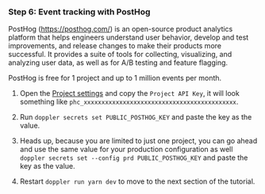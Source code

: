 ### Step 6: Event tracking with PostHog

PostHog (<a href="https://posthog.com/" target="_blank">https://posthog.com/</a>) is an open-source product analytics platform that helps engineers understand user behavior, develop and test improvements, and release changes to make their products more successful. It provides a suite of tools for collecting, visualizing, and analyzing user data, as well as for A/B testing and feature flagging.

PostHog is free for 1 project and up to 1 million events per month.

1. Open the <a href="https://app.posthog.com/project/settings#project-variables" target="_blank">Project settings</a> and copy the `Project API Key`, it will look something like `phc_xxxxxxxxxxxxxxxxxxxxxxxxxxxxxxxxxxxxxxxxxxx`.

1. Run `doppler secrets set PUBLIC_POSTHOG_KEY` and paste the key as the value.

1. Heads up, because you are limited to just one project, you can go ahead and use the same value for your production configuration as well `doppler secrets set --config prd PUBLIC_POSTHOG_KEY` and paste the key as the value.

1. Restart `doppler run yarn dev` to move to the next section of the tutorial.
